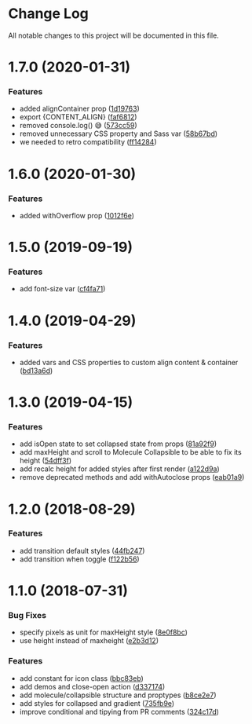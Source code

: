 # Change Log

All notable changes to this project will be documented in this file.

<a name="1.7.0"></a>
# 1.7.0 (2020-01-31)


### Features

* added alignContainer prop ([1d19763](https://github.com/SUI-Components/sui-components/commit/1d19763))
* export {CONTENT_ALIGN} ([faf6812](https://github.com/SUI-Components/sui-components/commit/faf6812))
* removed console.log() 😅 ([573cc59](https://github.com/SUI-Components/sui-components/commit/573cc59))
* removed unnecessary CSS property and Sass var ([58b67bd](https://github.com/SUI-Components/sui-components/commit/58b67bd))
* we needed to retro compatibility ([ff14284](https://github.com/SUI-Components/sui-components/commit/ff14284))



<a name="1.6.0"></a>
# 1.6.0 (2020-01-30)


### Features

* added withOverflow prop ([1012f6e](https://github.com/SUI-Components/sui-components/commit/1012f6e))



<a name="1.5.0"></a>
# 1.5.0 (2019-09-19)


### Features

* add font-size var ([cf4fa71](https://github.com/SUI-Components/sui-components/commit/cf4fa71))



<a name="1.4.0"></a>
# 1.4.0 (2019-04-29)


### Features

* added vars and CSS properties to custom align content & container ([bd13a6d](https://github.com/SUI-Components/sui-components/commit/bd13a6d))



<a name="1.3.0"></a>
# 1.3.0 (2019-04-15)


### Features

* add isOpen state to set collapsed state from props ([81a92f9](https://github.com/SUI-Components/sui-components/commit/81a92f9))
* add maxHeight and scroll to Molecule Collapsible to be able to fix its height ([54dff3f](https://github.com/SUI-Components/sui-components/commit/54dff3f))
* add recalc height for added styles after first render ([a122d9a](https://github.com/SUI-Components/sui-components/commit/a122d9a))
* remove deprecated methods and add withAutoclose props ([eab01a9](https://github.com/SUI-Components/sui-components/commit/eab01a9))



<a name="1.2.0"></a>
# 1.2.0 (2018-08-29)


### Features

* add transition default styles ([44fb247](https://github.com/SUI-Components/sui-components/commit/44fb247))
* add transition when toggle ([f122b56](https://github.com/SUI-Components/sui-components/commit/f122b56))



<a name="1.1.0"></a>
# 1.1.0 (2018-07-31)


### Bug Fixes

* specify pixels as unit for maxHeight style ([8e0f8bc](https://github.com/SUI-Components/sui-components/commit/8e0f8bc))
* use height instead of maxheight ([e2b3d12](https://github.com/SUI-Components/sui-components/commit/e2b3d12))


### Features

* add constant for icon class ([bbc83eb](https://github.com/SUI-Components/sui-components/commit/bbc83eb))
* add demos and close-open action ([d337174](https://github.com/SUI-Components/sui-components/commit/d337174))
* add molecule/collapsible structure and proptypes ([b8ce2e7](https://github.com/SUI-Components/sui-components/commit/b8ce2e7))
* add styles for collapsed and gradient ([735fb9e](https://github.com/SUI-Components/sui-components/commit/735fb9e))
* improve conditional and tipying from PR comments ([324c17d](https://github.com/SUI-Components/sui-components/commit/324c17d))



